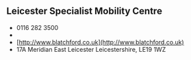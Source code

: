 
## Leicester Specialist Mobility Centre

- <i class="fa fa-phone"></i> 0116 282 3500
- <i class="fa fa-envelope"></i> <a href="mailto:"></a>
- <i class="fa fa-home"></i> [http://www.blatchford.co.uk](http://www.blatchford.co.uk)
- <i class="fa fa-building"></i> 17A Meridian East    Leicester Leicestershire, LE19 1WZ
